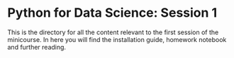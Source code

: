 # Python for Data Science: Session 1

This is the directory for all the content relevant to the first session of the minicourse. In here you will find the installation guide, homework notebook and further reading.